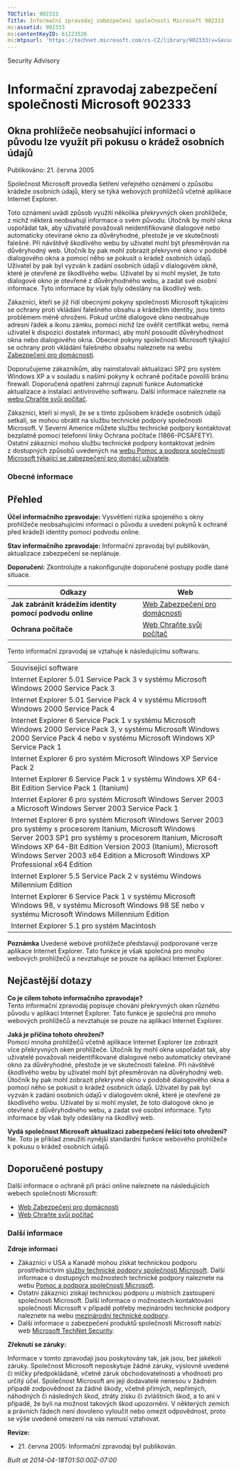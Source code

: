 ```yaml
---
TOCTitle: 902333
Title: Informační zpravodaj zabezpečení společnosti Microsoft 902333
ms:assetid: 902333
ms:contentKeyID: 61223526
ms:mtpsurl: 'https://technet.microsoft.com/cs-CZ/library/902333(v=Security.10)'
---
```


Security Advisory

Informační zpravodaj zabezpečení společnosti Microsoft 902333
=============================================================

Okna prohlížeče neobsahující informaci o původu lze využít při pokusu o krádež osobních údajů
---------------------------------------------------------------------------------------------

Publikováno: 21. června 2005

Společnost Microsoft provedla šetření veřejného oznámení o způsobu krádeže osobních údajů, který se týká webových prohlížečů včetně aplikace Internet Explorer.

Toto oznámení uvádí způsob využití několika překryvných oken prohlížeče, z nichž některá neobsahují informace o svém původu. Útočník by mohl okna uspořádat tak, aby uživatelé považovali neidentifikované dialogové nebo automaticky otevírané okno za důvěryhodné, přestože je ve skutečnosti falešné. Při návštěvě škodlivého webu by uživatel mohl být přesměrován na důvěryhodný web. Útočník by pak mohl zobrazit překryvné okno v podobě dialogového okna a pomocí něho se pokusit o krádež osobních údajů. Uživatel by pak byl vyzván k zadání osobních údajů v dialogovém okně, které je otevřené ze škodlivého webu. Uživatel by si mohl myslet, že toto dialogové okno je otevřené z důvěryhodného webu, a zadat své osobní informace. Tyto informace by však byly odeslány na škodlivý web.

Zákazníci, kteří se již řídí obecnými pokyny společnosti Microsoft týkajícími se ochrany proti vkládání falešného obsahu a krádežím identity, jsou tímto problémem méně ohroženi. Pokud určité dialogové okno neobsahuje adresní řádek a ikonu zámku, pomocí nichž lze ověřit certifikát webu, nemá uživatel k dispozici dostatek informací, aby mohl posoudit důvěryhodnost okna nebo dialogového okna. Obecné pokyny společnosti Microsoft týkající se ochrany proti vkládání falešného obsahu naleznete na webu [Zabezpečení pro domácnosti](http://www.microsoft.com/cze/athome/security/email/phishing.mspx).

Doporučujeme zákazníkům, aby nainstalovali aktualizaci SP2 pro systém Windows XP a v souladu s našimi pokyny k ochraně počítače povolili bránu firewall. Doporučená opatření zahrnují zapnutí funkce Automatické aktualizace a instalaci antivirového softwaru. Další informace naleznete na [webu Chraňte svůj počítač](http://www.microsoft.com/cze/security/protect/).

Zákazníci, kteří si myslí, že se s tímto způsobem krádeže osobních údajů setkali, se mohou obrátit na službu technické podpory společnosti Microsoft. V Severní Americe můžete službu technické podpory kontaktovat bezplatně pomocí telefonní linky Ochrana počítače (1866-PCSAFETY). Ostatní zákazníci mohou službu technické podpory kontaktovat jedním z dostupných způsobů uvedených na [webu Pomoc a podpora společnosti Microsoft týkající se zabezpečení pro domácí uživatele](http://support.microsoft.com/security/).

### Obecné informace

Přehled
-------

<span></span>
**Účel informačního zpravodaje:** Vysvětlení rizika spojeného s okny prohlížeče neobsahujícími informaci o původu a uvedení pokynů k ochraně před krádeží identity pomocí podvodu online.

**Stav informačního zpravodaje:** Informační zpravodaj byl publikován, aktualizace zabezpečení se neplánuje.

**Doporučení:** Zkontrolujte a nakonfigurujte doporučené postupy podle dané situace.

| Odkazy                                                   | Web                                                                                                |
|----------------------------------------------------------|----------------------------------------------------------------------------------------------------|
| **Jak zabránit krádežím identity pomocí podvodu online** | [Web Zabezpečení pro domácnosti](http://www.microsoft.com/cze/athome/security/email/phishing.mspx) |
| **Ochrana počítače**                                     | [Web Chraňte svůj počítač](http://www.microsoft.com/cze/security/protect/)                         |

Tento informační zpravodaj se vztahuje k následujícímu softwaru.

|                                                                                                                                                                                                                                                                                                                          |
|--------------------------------------------------------------------------------------------------------------------------------------------------------------------------------------------------------------------------------------------------------------------------------------------------------------------------|
| Související software                                                                                                                                                                                                                                                                                                     |
| Internet Explorer 5.01 Service Pack 3 v systému Microsoft Windows 2000 Service Pack 3                                                                                                                                                                                                                                    |
| Internet Explorer 5.01 Service Pack 4 v systému Microsoft Windows 2000 Service Pack 4                                                                                                                                                                                                                                    |
| Internet Explorer 6 Service Pack 1 v systému Microsoft Windows 2000 Service Pack 3, v systému Microsoft Windows 2000 Service Pack 4 nebo v systému Microsoft Windows XP Service Pack 1                                                                                                                                   |
| Internet Explorer 6 pro systém Microsoft Windows XP Service Pack 2                                                                                                                                                                                                                                                       |
| Internet Explorer 6 Service Pack 1 v systému Windows XP 64-Bit Edition Service Pack 1 (Itanium)                                                                                                                                                                                                                          |
| Internet Explorer 6 pro systém Microsoft Windows Server 2003 a Microsoft Windows Server 2003 Service Pack 1                                                                                                                                                                                                              |
| Internet Explorer 6 pro systém Microsoft Windows Server 2003 pro systémy s procesorem Itanium, Microsoft Windows Server 2003 SP1 pro systémy s procesorem Itanium, Microsoft Windows XP 64-Bit Edition Version 2003 (Itanium), Microsoft Windows Server 2003 x64 Edition a Microsoft Windows XP Professional x64 Edition |
| Internet Explorer 5.5 Service Pack 2 v systému Windows Millennium Edition                                                                                                                                                                                                                                                |
| Internet Explorer 6 Service Pack 1 v systému Microsoft Windows 98, v systému Microsoft Windows 98 SE nebo v systému Microsoft Windows Millennium Edition                                                                                                                                                                 |
| Internet Explorer 5.1 pro systém Macintosh                                                                                                                                                                                                                                                                               |

**Poznámka** Uvedené webové prohlížeče představují podporované verze aplikace Internet Explorer. Tato funkce je však společná pro mnoho webových prohlížečů a nevztahuje se pouze na aplikaci Internet Explorer.

Nejčastější dotazy
------------------

<span></span>
**Co je cílem tohoto informačního zpravodaje?**  
Tento informační zpravodaj popisuje chování překryvných oken různého původu v aplikaci Internet Explorer. Tato funkce je společná pro mnoho webových prohlížečů a nevztahuje se pouze na aplikaci Internet Explorer.

**Jaká je příčina tohoto ohrožení?**  
Pomocí mnoha prohlížečů včetně aplikace Internet Explorer lze zobrazit více překryvných oken prohlížeče. Útočník by mohl okna uspořádat tak, aby uživatelé považovali neidentifikované dialogové nebo automaticky otevírané okno za důvěryhodné, přestože je ve skutečnosti falešné. Při návštěvě škodlivého webu by uživatel mohl být přesměrován na důvěryhodný web. Útočník by pak mohl zobrazit překryvné okno v podobě dialogového okna a pomocí něho se pokusit o krádež osobních údajů. Uživatel by pak byl vyzván k zadání osobních údajů v dialogovém okně, které je otevřené ze škodlivého webu. Uživatel by si mohl myslet, že toto dialogové okno je otevřené z důvěryhodného webu, a zadat své osobní informace. Tyto informace by však byly odeslány na škodlivý web.

**Vydá společnost Microsoft aktualizaci zabezpečení řešící toto ohrožení?**  
Ne. Toto je příklad zneužití nynější standardní funkce webového prohlížeče k pokusu o krádež osobních údajů.

Doporučené postupy
------------------

<span></span>
Další informace o ochraně při práci online naleznete na následujících webech společnosti Microsoft:

-   [Web Zabezpečení pro domácnosti](http://www.microsoft.com/cze/athome/security/email/phishing.mspx)
-   [Web Chraňte svůj počítač](http://www.microsoft.com/cze/security/protect/)

### Další informace

**Zdroje informací**

-   Zákazníci v USA a Kanadě mohou získat technickou podporu prostřednictvím [služby technické podpory společnosti Microsoft](http://go.microsoft.com/fwlink/?linkid=21131). Další informace o dostupných možnostech technické podpory naleznete na webu [Pomoc a podpora společnosti Microsoft](http://support.microsoft.com/?ln=cs).
-   Ostatní zákazníci získají technickou podporu u místních zastoupení společnosti Microsoft. Další informace o možnostech kontaktování společnosti Microsoft v případě potřeby mezinárodní technické podpory naleznete na webu [mezinárodní technické podpory](http://go.microsoft.com/fwlink/?linkid=21155).
-   Další informace o zabezpečení produktů společnosti Microsoft nabízí web [Microsoft TechNet Security](http://www.microsoft.com/cze/technet/security/).

**Zřeknutí se záruky:**

Informace v tomto zpravodaji jsou poskytovány tak, jak jsou, bez jakékoli záruky. Společnost Microsoft neposkytuje žádné záruky, výslovně uvedené či mlčky předpokládané, včetně záruk obchodovatelnosti a vhodnosti pro určitý účel. Společnost Microsoft ani její dodavatelé nenesou v žádném případě zodpovědnost za žádné škody, včetně přímých, nepřímých, náhodných či následných škod, ztráty zisku či zvláštních škod, a to ani v případě, že byli na možnost takových škod upozorněni. V některých zemích a právních řádech není dovoleno vyloučit nebo omezit odpovědnost, proto se výše uvedené omezení na vás nemusí vztahovat.

**Revize:**

-   21. června 2005: Informační zpravodaj byl publikován.

*Built at 2014-04-18T01:50:00Z-07:00*
